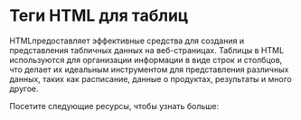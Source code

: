 # Теги HTML для таблиц

HTMLпредоставляет эффективные средства для создания и представления табличных данных на веб-страницах. Таблицы в HTML используются для организации информации в виде строк и столбцов, что делает их идеальным инструментом для представления различных данных, таких как расписание, данные о продуктах, результаты и много другое.

Посетите следующие ресурсы, чтобы узнать больше: